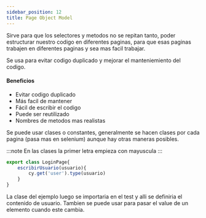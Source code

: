 ```yaml
---
sidebar_position: 12
title: Page Object Model
---
```


Sirve para que los selectores y metodos no se repitan tanto, poder estructurar nuestro codigo en diferentes paginas, para que esas paginas trabajen en diferentes paginas y sea mas facil trabajar. 

Se usa para evitar codigo duplicado y mejorar el manteniemiento del codigo. 

#### Beneficios
- Evitar codigo duplicado
- Más facil de mantener
- Fácil de escribir el codigo
- Puede ser reutilizado
- Nombres de metodos mas realistas

Se puede usar clases o constantes, generalmente se hacen clases por cada pagina (pasa mas en selenium) aunque hay otras maneras posibles. 

:::note
En las clases la primer letra empieza con mayuscula
:::

```jsx
export class LoginPage{
    escribirUsuario(usuario){
        cy.get('user').type(usuario)
    }
}
```

La clase del ejemplo luego se importaria en el test y alli se definiria el contenido de usuario. 
Tambien se puede usar para pasar el value de un elemento cuando este cambia. 